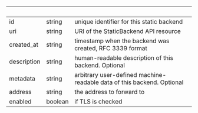 <!-- Code generated for API Clients. DO NOT EDIT. -->

| &nbsp; | &nbsp; | &nbsp; |
|---|---|---|
| id | string | unique identifier for this static backend |
| uri | string | URI of the StaticBackend API resource |
| created_at | string | timestamp when the backend was created, RFC 3339 format |
| description | string | human-readable description of this backend. Optional |
| metadata | string | arbitrary user-defined machine-readable data of this backend. Optional |
| address | string | the address to forward to |
| enabled | boolean | if TLS is checked |